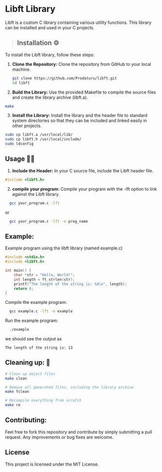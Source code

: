 # Libft Library

Libft is a custom C library containing various utility functions. This library can be installed and used in your C projects. 

> ## Installation ⚙️

To install the Libft library, follow these steps:

1. **Clone the Repository:**
   Clone the repository from GitHub to your local machine.
   ```bash
   git clone https://github.com/Prodaturu/libft.git
   cd libft
   ```

2. **Build the Library:**
  Use the provided Makefile to compile the source files and create the library archive (libft.a).
  ```bash
  make
  ```

3. **Install the Library:**
   Install the library and the header file to standard system directories so that they can be included and linked easily in other projects.
```bash
sudo cp libft.a /usr/local/lib/
sudo cp libft.h /usr/local/include/
sudo ldconfig
```

## Usage 👩‍💻

1. **Include the Header:**
  In your C source file, include the Libft header file.
```c
#include <libft.h>
```

2. **compile your program:**
  Compile your program with the -lft option to link against the Libft library.
```bash
  gcc your_program.c -lft
```
or 
```bash
  gcc your_program.c -lft -o prog_name
```

## Example:

Example program using the libft library (named example.c)

```c
#include <stdio.h>
#include <libft.h>

int main() {
    char *str = "Hello, World!";
    int length = ft_strlen(str);
    printf("The length of the string is: %d\n", length);
    return 0;
}
```

Compile the example program:

```bash
  gcc example.c -lft -o example
```

Run the example program:

```bash
  ./example
```

we should see the output as 

`The length of the string is: 13`

## Cleaning up: 🧹

```bash
# Clean up object files
make clean

# Remove all generated files, including the library archive
make fclean

# Recompile everything from scratch
make re
```


## Contributing:

Feel free to fork this repository and contribute by simply submitting a pull request. Any improvements or bug fixes are welcome.

## License

This project is licensed under the MIT License.




